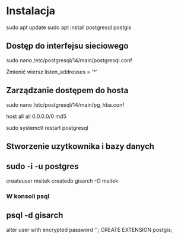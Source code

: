 # Instalacja
sudo apt update
sudo apt install postgresql postgis

## Dostęp do interfejsu sieciowego
sudo nano /etc/postgresql/14/main/postgresql.conf

Zmienić wiersz 
listen_addresses = '*'

## Zarządzanie dostępem do hosta

sudo nano /etc/postgresql/14/main/pg_hba.conf

host    all          all            0.0.0.0/0  md5

sudo systemctl restart postgresql

## Stworzenie uzytkownika i bazy danych

sudo -i -u postgres
--
createuser msitek
createdb gisarch -O msitek

### W konsoli psql

psql -d gisarch
--
alter user <username> with encrypted password '<password>';
CREATE EXTENSION postgis;
